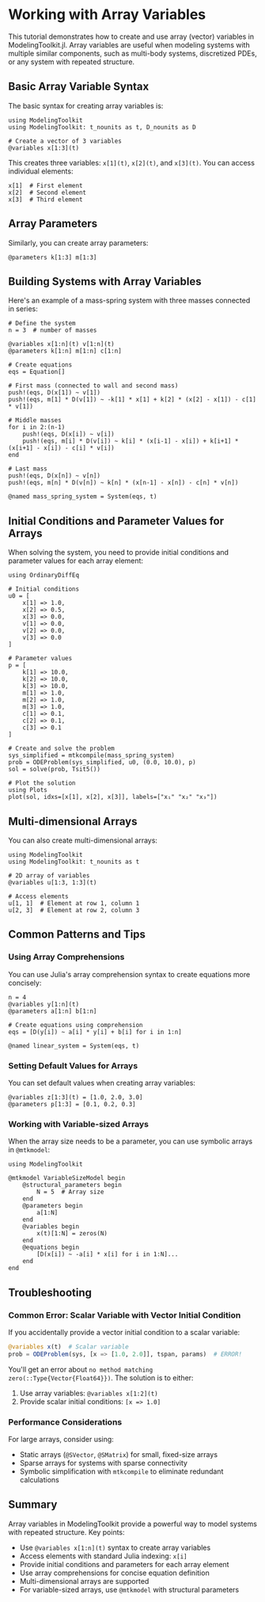 # Working with Array Variables

This tutorial demonstrates how to create and use array (vector) variables in ModelingToolkit.jl. Array variables are useful when modeling systems with multiple similar components, such as multi-body systems, discretized PDEs, or any system with repeated structure.

## Basic Array Variable Syntax

The basic syntax for creating array variables is:

```@example array_vars
using ModelingToolkit
using ModelingToolkit: t_nounits as t, D_nounits as D

# Create a vector of 3 variables
@variables x[1:3](t)
```

This creates three variables: `x[1](t)`, `x[2](t)`, and `x[3](t)`. You can access individual elements:

```@example array_vars
x[1]  # First element
x[2]  # Second element
x[3]  # Third element
```

## Array Parameters

Similarly, you can create array parameters:

```@example array_vars
@parameters k[1:3] m[1:3]
```

## Building Systems with Array Variables

Here's an example of a mass-spring system with three masses connected in series:

```@example array_vars
# Define the system
n = 3  # number of masses

@variables x[1:n](t) v[1:n](t)
@parameters k[1:n] m[1:n] c[1:n]

# Create equations
eqs = Equation[]

# First mass (connected to wall and second mass)
push!(eqs, D(x[1]) ~ v[1])
push!(eqs, m[1] * D(v[1]) ~ -k[1] * x[1] + k[2] * (x[2] - x[1]) - c[1] * v[1])

# Middle masses
for i in 2:(n-1)
    push!(eqs, D(x[i]) ~ v[i])
    push!(eqs, m[i] * D(v[i]) ~ k[i] * (x[i-1] - x[i]) + k[i+1] * (x[i+1] - x[i]) - c[i] * v[i])
end

# Last mass
push!(eqs, D(x[n]) ~ v[n])
push!(eqs, m[n] * D(v[n]) ~ k[n] * (x[n-1] - x[n]) - c[n] * v[n])

@named mass_spring_system = System(eqs, t)
```

## Initial Conditions and Parameter Values for Arrays

When solving the system, you need to provide initial conditions and parameter values for each array element:

```@example array_vars
using OrdinaryDiffEq

# Initial conditions
u0 = [
    x[1] => 1.0,
    x[2] => 0.5,
    x[3] => 0.0,
    v[1] => 0.0,
    v[2] => 0.0,
    v[3] => 0.0
]

# Parameter values
p = [
    k[1] => 10.0,
    k[2] => 10.0,
    k[3] => 10.0,
    m[1] => 1.0,
    m[2] => 1.0,
    m[3] => 1.0,
    c[1] => 0.1,
    c[2] => 0.1,
    c[3] => 0.1
]

# Create and solve the problem
sys_simplified = mtkcompile(mass_spring_system)
prob = ODEProblem(sys_simplified, u0, (0.0, 10.0), p)
sol = solve(prob, Tsit5())

# Plot the solution
using Plots
plot(sol, idxs=[x[1], x[2], x[3]], labels=["x₁" "x₂" "x₃"])
```

## Multi-dimensional Arrays

You can also create multi-dimensional arrays:

```@example array_vars_2d
using ModelingToolkit
using ModelingToolkit: t_nounits as t

# 2D array of variables
@variables u[1:3, 1:3](t)

# Access elements
u[1, 1]  # Element at row 1, column 1
u[2, 3]  # Element at row 2, column 3
```

## Common Patterns and Tips

### Using Array Comprehensions

You can use Julia's array comprehension syntax to create equations more concisely:

```@example array_vars
n = 4
@variables y[1:n](t)
@parameters a[1:n] b[1:n]

# Create equations using comprehension
eqs = [D(y[i]) ~ a[i] * y[i] + b[i] for i in 1:n]

@named linear_system = System(eqs, t)
```

### Setting Default Values for Arrays

You can set default values when creating array variables:

```@example array_vars
@variables z[1:3](t) = [1.0, 2.0, 3.0]
@parameters p[1:3] = [0.1, 0.2, 0.3]
```

### Working with Variable-sized Arrays

When the array size needs to be a parameter, you can use symbolic arrays in `@mtkmodel`:

```@example array_vars_model
using ModelingToolkit

@mtkmodel VariableSizeModel begin
    @structural_parameters begin
        N = 5  # Array size
    end
    @parameters begin
        a[1:N]
    end
    @variables begin
        x(t)[1:N] = zeros(N)
    end
    @equations begin
        [D(x[i]) ~ -a[i] * x[i] for i in 1:N]...
    end
end
```

## Troubleshooting

### Common Error: Scalar Variable with Vector Initial Condition

If you accidentally provide a vector initial condition to a scalar variable:

```julia
@variables x(t)  # Scalar variable
prob = ODEProblem(sys, [x => [1.0, 2.0]], tspan, params)  # ERROR!
```

You'll get an error about `no method matching zero(::Type{Vector{Float64}})`. The solution is to either:

1. Use array variables: `@variables x[1:2](t)`
2. Provide scalar initial conditions: `[x => 1.0]`

### Performance Considerations

For large arrays, consider using:
- Static arrays (`@SVector`, `@SMatrix`) for small, fixed-size arrays
- Sparse arrays for systems with sparse connectivity
- Symbolic simplification with `mtkcompile` to eliminate redundant calculations

## Summary

Array variables in ModelingToolkit provide a powerful way to model systems with repeated structure. Key points:

- Use `@variables x[1:n](t)` syntax to create array variables
- Access elements with standard Julia indexing: `x[i]`
- Provide initial conditions and parameters for each array element
- Use array comprehensions for concise equation definition
- Multi-dimensional arrays are supported
- For variable-sized arrays, use `@mtkmodel` with structural parameters